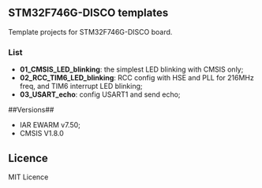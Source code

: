 ## STM32F746G-DISCO templates
Template projects for STM32F746G-DISCO board.

### List
  - **01_CMSIS_LED_blinking**: the simplest LED blinking with CMSIS only;
  - **02_RCC_TIM6_LED_blinking**: RCC config with HSE and PLL for 216MHz freq, and TIM6 interrupt LED blinking;
  - **03_USART_echo**: config USART1 and send echo;

##Versions##
  - IAR EWARM v7.50;
  - CMSIS V1.8.0

## Licence
MIT Licence
